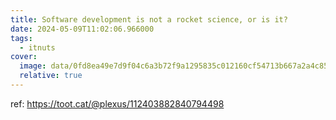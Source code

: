 ```yaml
---
title: Software development is not a rocket science, or is it?
date: 2024-05-09T11:02:06.966000
tags:
  - itnuts
cover:
  image: data/0fd8ea49e7d9f04c6a3b72f9a1295835c012160cf54713b667a2a4c854ee0350.png
  relative: true
---
```


ref: https://toot.cat/@plexus/112403882840794498
